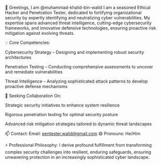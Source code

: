 👋 Greetings, I am @muhammad-khalid-bin-walid I am a seasoned Ethical Hacker and Penetration Tester, dedicated to fortifying organizational security by expertly identifying and neutralizing cyber vulnerabilities. My expertise spans advanced threat intelligence, cutting-edge cybersecurity frameworks, and innovative defensive technologies, ensuring proactive risk mitigation against evolving threats.

💡 Core Competencies:

Cybersecurity Strategy – Designing and implementing robust security architectures

Penetration Testing – Conducting comprehensive assessments to uncover and remediate vulnerabilities

Threat Intelligence – Analyzing sophisticated attack patterns to develop proactive defense mechanisms

💞 Seeking Collaboration On:

Strategic security initiatives to enhance system resilience

Rigorous penetration testing for optimal security posture

Advanced risk mitigation strategies tailored to dynamic threat landscapes

📫 Contact: Email: pentester.walid@gmail.com 😄 Pronouns: He/Him

⚡ Professional Philosophy: I derive profound fulfillment from transforming complex security challenges into resilient, enduring safeguards, ensuring unwavering protection in an increasingly sophisticated cyber landscape.

<!---
muhammad-khalid-bin-walid/muhammad-khalid-bin-walid is a ✨ special ✨ repository because its `README.md` (this file) appears on your GitHub profile.
You can click the Preview link to take a look at your changes.
--->
